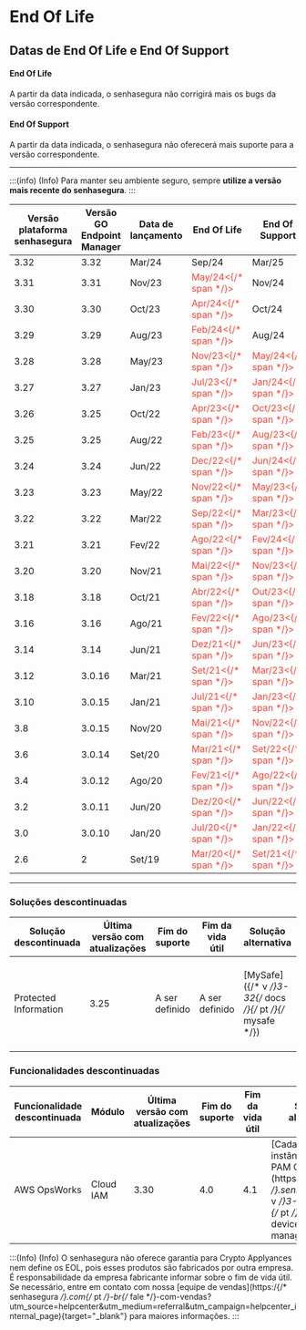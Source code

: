 # End Of Life

## Datas de End Of Life e End Of Support

#### End Of Life

A partir da data indicada, o senhasegura não corrigirá mais os bugs da versão correspondente. 

#### End Of Support

A partir da data indicada, o senhasegura não oferecerá mais suporte para a versão correspondente. 

* * *

:::(info) (Info)
Para manter seu ambiente seguro, sempre **utilize a versão mais recente do senhasegura**.
:::

| Versão  <br>plataforma senhasegura | Versão  <br>GO Endpoint Manager | Data de lançamento | End Of Life | End Of Support |
| --- | --- | --- | --- | --- |
| 3.32 | 3.32 | Mar/24 | Sep/24 | Mar/25 |
| 3.31 | 3.31 | Nov/23 | <span style="color: rgb(244, 67, 54)">May/24<{/* span */}>| Nov/24 |
| 3.30 | 3.30 | Oct/23 | <span style="color: rgb(244, 67, 54)">Apr/24<{/* span */}>| Oct/24 |
| 3.29 | 3.29 | Aug/23 | <span style="color: rgb(244, 67, 54)">Feb/24<{/* span */}> | Aug/24 |
| 3.28 | 3.28 | May/23 | <span style="color: rgb(244, 67, 54)">Nov/23<{/* span */}>  | <span style="color: rgb(244, 67, 54)">May/24<{/* span */}>|
| 3.27 | 3.27 | Jan/23 | <span style="color: rgb(244, 67, 54)">Jul/23<{/* span */}> | <span style="color: rgb(244, 67, 54)">Jan/24<{/* span */}>|
| 3.26 | 3.25 | Oct/22 | <span style="color: rgb(244, 67, 54)">Apr/23<{/* span */}> | <span style="color: rgb(244, 67, 54)">Oct/23<{/* span */}> |
| 3.25 | 3.25 | Aug/22 | <span style="color: rgb(244, 67, 54)">Feb/23<{/* span */}> | <span style="color: rgb(244, 67, 54)">Aug/23<{/* span */}> |
| 3.24 | 3.24 | Jun/22 | <span style="color: rgb(244, 67, 54)">Dec/22<{/* span */}> | <span style="color: rgb(244, 67, 54)">Jun/24<{/* span */}>
| 3.23 | 3.23 | May/22 | <span style="color: rgb(244, 67, 54)">Nov/22<{/* span */}> | <span style="color: rgb(244, 67, 54)">May/23<{/* span */}>|
| 3.22 | 3.22 | Mar/22 | <span style="color: rgb(244, 67, 54)">Sep/22<{/* span */}> | <span style="color: rgb(244, 67, 54)">Mar/23<{/* span */}>|
| 3.21 | 3.21 | Fev/22 | <span style="color: rgb(244, 67, 54)">Ago/22<{/* span */}> | <span style="color: rgb(244, 67, 54)">Fev/24<{/* span */}> |
| 3.20 | 3.20 | Nov/21 | <span style="color: rgb(244, 67, 54)">Mai/22<{/* span */}> | <span style="color: rgb(244, 67, 54)">Nov/23<{/* span */}> |
| 3.18 | 3.18 | Oct/21 | <span style="color: rgb(244, 67, 54)">Abr/22<{/* span */}> | <span style="color: rgb(244, 67, 54)">Out/23<{/* span */}> |
| 3.16 | 3.16 | Ago/21 | <span style="color: rgb(244, 67, 54)">Fev/22<{/* span */}> | <span style="color: rgb(244, 67, 54)">Ago/23<{/* span */}> |
| 3.14 | 3.14 | Jun/21 | <span style="color: rgb(244, 67, 54)">Dez/21<{/* span */}> | <span style="color: rgb(244, 67, 54)">Jun/23<{/* span */}> |
| 3.12 | 3.0.16 | Mar/21 | <span style="color: rgb(244, 67, 54)">Set/21<{/* span */}> | <span style="color: rgb(244, 67, 54)">Mar/23<{/* span */}> |
| 3.10 | 3.0.15 | Jan/21 | <span style="color: rgb(244, 67, 54)">Jul/21<{/* span */}> | <span style="color: rgb(244, 67, 54)">Jan/23<{/* span */}> |
| 3.8 | 3.0.15 | Nov/20 | <span style="color: rgb(244, 67, 54)">Mai/21<{/* span */}> | <span style="color: rgb(244, 67, 54)">Nov/22<{/* span */}> |
| 3.6 | 3.0.14 | Set/20 | <span style="color: rgb(244, 67, 54)">Mar/21<{/* span */}> | <span style="color: rgb(244, 67, 54)">Set/22<{/* span */}> |
| 3.4 | 3.0.12 | Ago/20 | <span style="color: rgb(244, 67, 54)">Fev/21<{/* span */}> | <span style="color: rgb(244, 67, 54)">Ago/22<{/* span */}> |
| 3.2 | 3.0.11 | Jun/20 | <span style="color: rgb(244, 67, 54)">Dez/20<{/* span */}> | <span style="color: rgb(244, 67, 54)">Jun/22<{/* span */}> |
| 3.0 | 3.0.10 | Jan/20 | <span style="color: rgb(244, 67, 54)">Jul/20<{/* span */}> | <span style="color: rgb(244, 67, 54)">Jan/22<{/* span */}> |
| 2.6 | 2 | Set/19 | <span style="color: rgb(244, 67, 54)">Mar/20<{/* span */}> | <span style="color: rgb(244, 67, 54)">Set/21<{/* span */}> |

* * *

### Soluções descontinuadas

| Solução descontinuada | Última versão com atualizações | Fim do suporte | Fim da vida útil | Solução alternativa | Detalhes |
| --- | --- | --- | --- | --- | --- |
| Protected Information | 3.25 | A ser definido | A ser definido | [MySafe]({/* v */}3-32{/* docs */}{/* pt */}{/* mysafe */}) | [Module deprecation]({/* v */}3-27{/* docs */}{/* protected */}-information-deprecation) |

### Funcionalidades descontinuadas
| Funcionalidade descontinuada | Módulo | Última versão com atualizações | Fim do suporte | Fim da vida útil | Solução alternativa | Detalhes |
| --- | --- | --- | --- | --- | --- | --- |
| AWS OpsWorks | Cloud IAM | 3.30 | 4.0 | 4.1 | [Cadastrar a instância EC2 no PAM Core](https:/{/* docs */}.senhasegura.io{/* v */}3-32{/* docs */}{/* pt */}{/* pam */}-devices-management) | [AWS OpsWorks descontinuado]({/* v */}3-32{/* docs */}{/* pt */}{/* cloud */}-iam-aws-opsworks-deprecation)

:::(Info) (Info)
O senhasegura não oferece garantia para Crypto Applyances nem define os EOL, pois esses produtos são fabricados por outra empresa. É responsabilidade da empresa fabricante informar sobre o fim de vida útil. Se necessário, entre em contato com nossa [equipe de vendas](https:/{/* senhasegura */}.com{/* pt */}-br{/* fale */}-com-vendas?utm_source=helpcenter&utm_medium=referral&utm_campaign=helpcenter_internal_page){target="_blank"} para maiores informações.
:::